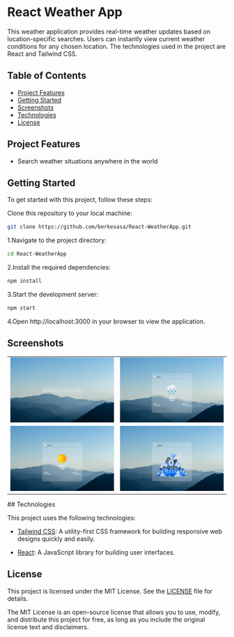 
# React Weather App


This weather application provides real-time weather updates based on location-specific searches. Users can instantly view current weather conditions for any chosen location. The technologies used in the project are React and Tailwind CSS.


## Table of Contents

- [Project Features](#project-features)
- [Getting Started](#getting-started)
- [Screenshots](#screenshots)
- [Technologies](#technologies)
- [License](#license)
## Project Features

- Search weather situations anywhere in the world
## Getting Started

To get started with this project, follow these steps:

Clone this repository to your local machine:

```bash
git clone https://github.com/berkesasa/React-WeatherApp.git
```

1.Navigate to the project directory:

```bash
cd React-WeatherApp

```

2.Install the required dependencies:

```bash
npm install
```

3.Start the development server:
```bash
npm start
```

4.Open http://localhost:3000 in your browser to view the application.



## Screenshots

<table>
  <tr>
    <td align="center"><img src="/src/screenshots/screenshot-1.png" width="1200"></td>
    <td align="center"><img src="/src/screenshots/screenshot-2.png" width="1200"></td>
  </tr>
  <tr>
    <td align="center"><img src="/src/screenshots/screenshot-3.png" width="1200"></td>
    <td align="center"><img src="/src/screenshots/screenshot-4.png" width="1200"></td>
  </tr>
</table>
## Technologies

This project uses the following technologies:

- [Tailwind CSS](https://tailwindcss.com/): A utility-first CSS framework for building responsive web designs quickly and easily.

- [React](https://reactjs.org/): A JavaScript library for building user interfaces.



## License

This project is licensed under the MIT License. See the [LICENSE](LICENSE) file for details.

The MIT License is an open-source license that allows you to use, modify, and distribute this project for free, as long as you include the original license text and disclaimers.
